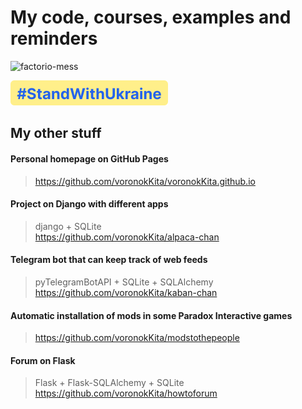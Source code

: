 # My code, courses, examples and reminders

<img src="factorio-b.jpg" width="700" alt="factorio-mess">

[![Stand With Ukraine](https://raw.githubusercontent.com/vshymanskyy/StandWithUkraine/main/badges/StandWithUkraine.svg)](https://stand-with-ukraine.pp.ua)

## My other stuff

#### Personal homepage on GitHub Pages

> https://github.com/voronokKita/voronokKita.github.io

#### Project on Django with different apps

> django + SQLite <br>
> https://github.com/voronokKita/alpaca-chan

#### Telegram bot that can keep track of web feeds

> pyTelegramBotAPI + SQLite + SQLAlchemy <br>
> https://github.com/voronokKita/kaban-chan

#### Automatic installation of mods in some Paradox Interactive games

> https://github.com/voronokKita/modstothepeople

#### Forum on Flask

> Flask + Flask-SQLAlchemy + SQLite <br>
> https://github.com/voronokKita/howtoforum

